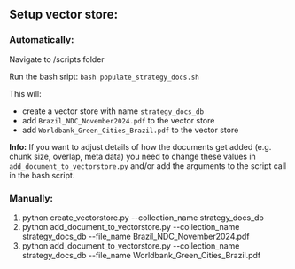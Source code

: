## Setup vector store:

### Automatically:

Navigate to /scripts folder

Run the bash sript:
`bash populate_strategy_docs.sh`

This will:

- create a vector store with name `strategy_docs_db`
- add `Brazil_NDC_November2024.pdf` to the vector store
- add `Worldbank_Green_Cities_Brazil.pdf` to the vector store

**Info:** If you want to adjust details of how the documents get added (e.g. chunk size, overlap, meta data) you need to change these values in `add_document_to_vectorstore.py` and/or add the arguments to the script call in the bash script.

### Manually:

1. python create_vectorstore.py --collection_name strategy_docs_db
2. python add_document_to_vectorstore.py --collection_name strategy_docs_db --file_name Brazil_NDC_November2024.pdf
3. python add_document_to_vectorstore.py --collection_name strategy_docs_db --file_name Worldbank_Green_Cities_Brazil.pdf
